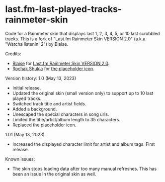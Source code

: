 # last.fm-last-played-tracks-rainmeter-skin
Code for a Rainmeter skin that displays last 1, 2, 3, 4, 5, or 10 last scrobbled tracks. This is a fork of "Last.fm Rainmeter Skin VERSION 2.0" (a.k.a. "Watcha listenin' 2") by Blaise.

Credits:
- [Blaise](https://www.deviantart.com/squadrmskin) for [Last.fm Rainmeter Skin VERSION 2.0](https://www.deviantart.com/squadrmskin/art/Last-fm-Rainmeter-Skin-VERSION-2-0-590438568).
- [Rochak Shukla](https://www.freepik.com/author/rochakshukla) for [the placeholder icon](https://www.freepik.com/free-vector/abstract-wave-halftone-background_23214995.htm).

Version history:
1.0 (May 13, 2023)
- Initial release.
- Updated the original skin (small version only) to support up to 10 last played tracks.
- Switched track title and artist fields.
- Added a background.
- Unescaped the special characters in song urls.
- Limited the title/artist/album length to 35 characters.
- Replaced the placeholder icon.

1.01 (May 13, 2023)
- Increased the displayed character limit for artist and album tags. First release.

Known issues:
- The skin stops loading data after too many manual refreshes. This has been an issue in the original skin as well.
